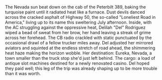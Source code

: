 The Nevada sun beat down on the cab of the Peterbilt 389, baking the turquoise paint until it radiated heat like a furnace.  Dust devils danced across the cracked asphalt of Highway 50, the so-called "Loneliest Road in America," living up to its name this sweltering July afternoon.  Inside, with the AC struggling against the oppressive heat,  Delilah "Del"  Rodriguez wiped a bead of sweat from her brow, her hand leaving a streak of grime across her forehead.  The CB radio crackled with static punctuated by the occasional drawl of a fellow trucker miles away.  Del adjusted her mirrored aviators and squinted at the endless stretch of road ahead, the shimmering heat haze making the horizon wobble.  Her destination: Eureka, Nevada, a town smaller than the truck stop she'd just left behind.  The cargo: a load of antique slot machines destined for a newly renovated casino.  Del hoped they paid well; this leg of the trip was already shaping up to be more trouble than it was worth.
